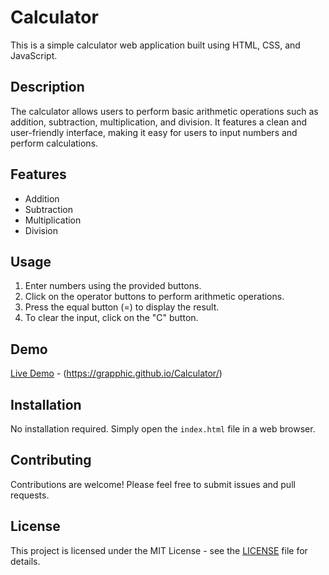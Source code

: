 # Calculator

This is a simple calculator web application built using HTML, CSS, and JavaScript.

## Description

The calculator allows users to perform basic arithmetic operations such as addition, subtraction, multiplication, and division. It features a clean and user-friendly interface, making it easy for users to input numbers and perform calculations.

## Features

- Addition
- Subtraction
- Multiplication
- Division

## Usage

1. Enter numbers using the provided buttons.
2. Click on the operator buttons to perform arithmetic operations.
3. Press the equal button (=) to display the result.
4. To clear the input, click on the "C" button.

## Demo

[Live Demo](#) - (https://grapphic.github.io/Calculator/)



## Installation

No installation required. Simply open the `index.html` file in a web browser.

## Contributing

Contributions are welcome! Please feel free to submit issues and pull requests.

## License

This project is licensed under the MIT License - see the [LICENSE](LICENSE) file for details.

